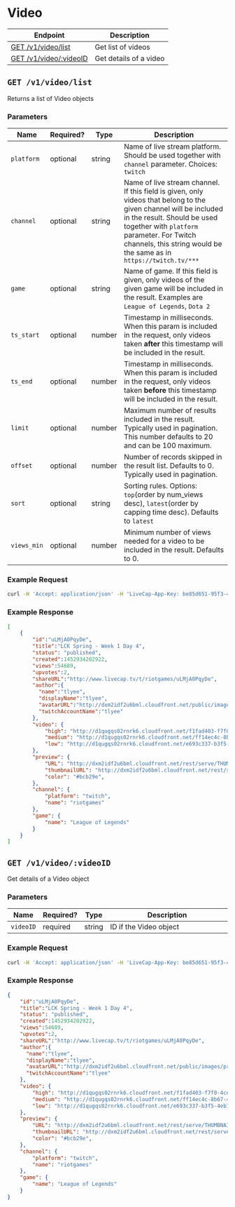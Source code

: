 # Video

| Endpoint | Description |
| ---- | --------------- |
| [GET /v1/video/list](/v1/video.md#list-videos) | Get list of videos |
| [GET /v1/video/:videoID](/v1/video.md#get-video) | Get details of a video |

## `GET /v1/video/list`

Returns a list of Video objects

### Parameters

<table>
    <thead>
        <tr>
            <th>Name</th>
            <th>Required?</th>
            <th width="50">Type</th>
            <th width=100%>Description</th>
        </tr>
    </thead>
    <tbody>
        <tr>
            <td><code>platform</code></td>
            <td>optional</td>
            <td>string</td>
            <td>Name of live stream platform. Should be used together with <code>channel</code> parameter. Choices: <code>twitch</code></td>
        </tr>
        <tr>
            <td><code>channel</code></td>
            <td>optional</td>
            <td>string</td>
            <td>Name of live stream channel. If this field is given, only videos that belong to the given channel will be included in the result. Should be used together with <code>platform</code> parameter. For Twitch channels, this string would be the same as in <code>https://twitch.tv/***</code></td>
        </tr>
        <tr>
            <td><code>game</code></td>
            <td>optional</td>
            <td>string</td>
            <td>Name of game. If this field is given, only videos of the given game will be included in the result. Examples are <code>League of Legends</code>, <code>Dota 2</code></td>
        </tr>
        <tr>
            <td><code>ts_start</code></td>
            <td>optional</td>
            <td>number</td>
            <td>Timestamp in milliseconds. When this param is included in the request, only videos taken <b>after</b> this timestamp will be included in the result.</td>
        </tr>
        <tr>
            <td><code>ts_end</code></td>
            <td>optional</td>
            <td>number</td>
            <td>Timestamp in milliseconds. When this param is included in the request, only videos taken <b>before</b> this timestamp will be included in the result.</td>
        </tr>
        <tr>
            <td><code>limit</code></td>
            <td>optional</td>
            <td>number</td>
            <td>Maximum number of results included in the result. Typically used in pagination. This number defaults to 20 and can be 100 maximum.</td>
        </tr>
        <tr>
            <td><code>offset</code></td>
            <td>optional</td>
            <td>number</td>
            <td>Number of records skipped in the result list. Defaults to 0. Typically used in pagination.</td>
        </tr>
        <tr>
            <td><code>sort</code></td>
            <td>optional</td>
            <td>string</td>
            <td>Sorting rules. Options: <code>top</code>(order by num_views desc), <code>latest</code>(order by capping time desc). Defaults to <code>latest</code></td>
        </tr>
        <tr>
            <td><code>views_min</code></td>
            <td>optional</td>
            <td>number</td>
            <td>Minimum number of views needed for a video to be included in the result. Defaults to 0.</td>
        </tr>
    </tbody>
</table>

### Example Request

```bash
curl -H 'Accept: application/json' -H 'LiveCap-App-Key: be85d651-95f3-4d2d-b587-2e86b39ab142' -H 'LiveCap-Access-Token: c77ca215-8a83-4888-afe4-06d53034e4c8' -XGET 'https://api.livecap.tv/v1/video?platform=twitch&channel=riotgames'
```

### Example Response

```json
[
    {  
        "id":"uLMjA0PqyDe",
        "title":"LCK Spring - Week 1 Day 4",
        "status": "published",
        "created":1452934202922,
        "views":54689,
        "upvotes":2,
        "shareURL":"http://www.livecap.tv/t/riotgames/uLMjA0PqyDe",
        "author":{  
          "name":"tlyee",
          "displayName":"tlyee",
          "avatarURL":"http://dxm2idf2u6bml.cloudfront.net/public/images/profile.jpg",
          "twitchAccountName":"tlyee"
        },
        "video": {
            "high": "http://d1qugqs02rnrk6.cloudfront.net/f1fad403-f7f0-4cee-83a5-80f2a6446c84.mp4",
            "medium": "http://d1qugqs02rnrk6.cloudfront.net/ff14ec4c-8b67-47ee-b4a6-9849646372e2.mp4",
            "low": "http://d1qugqs02rnrk6.cloudfront.net/e693c337-b3f5-4eb7-876d-751e993484ed.mp4"
        },
        "preview": {
            "URL": "http://dxm2idf2u6bml.cloudfront.net/rest/serve/THUMBNAILS/d1256087-5f36-4278-91b0-fc2814d54648.jpg",
            "thumbnailURL": "http://dxm2idf2u6bml.cloudfront.net/rest/serve/THUMBNAILS/d1256087-5f36-4278-91b0-fc2814d54648.jpg?width=350",
            "color": "#bcb29e",
        },
        "channel": {
            "platform": "twitch",
            "name": "riotgames"
        },
        "game": {
            "name": "League of Legends"
        }
    }
]   
```

## `GET /v1/video/:videoID`

Get details of a Video object

### Parameters

<table>
    <thead>
        <tr>
            <th>Name</th>
            <th>Required?</th>
            <th width="50">Type</th>
            <th width=100%>Description</th>
        </tr>
    </thead>
    <tbody>
        <tr>
            <td><code>videoID</code></td>
            <td>required</td>
            <td>string</td>
            <td>ID if the Video object</td>
        </tr>
    </tbody>
</table>

### Example Request

```bash
curl -H 'Accept: application/json' -H 'LiveCap-App-Key: be85d651-95f3-4d2d-b587-2e86b39ab142' -H 'LiveCap-Access-Token: c77ca215-8a83-4888-afe4-06d53034e4c8' -XGET 'https://api.livecap.tv/v1/video/uLMjA0PqyDe'
```

### Example Response

```json
{  
    "id":"uLMjA0PqyDe",
    "title":"LCK Spring - Week 1 Day 4",
    "status": "published",
    "created":1452934202922,
    "views":54689,
    "upvotes":2,
    "shareURL":"http://www.livecap.tv/t/riotgames/uLMjA0PqyDe",
    "author":{  
      "name":"tlyee",
      "displayName":"tlyee",
      "avatarURL":"http://dxm2idf2u6bml.cloudfront.net/public/images/profile.jpg",
      "twitchAccountName":"tlyee"
    },
    "video": {
        "high": "http://d1qugqs02rnrk6.cloudfront.net/f1fad403-f7f0-4cee-83a5-80f2a6446c84.mp4",
        "medium": "http://d1qugqs02rnrk6.cloudfront.net/ff14ec4c-8b67-47ee-b4a6-9849646372e2.mp4",
        "low": "http://d1qugqs02rnrk6.cloudfront.net/e693c337-b3f5-4eb7-876d-751e993484ed.mp4"
    },
    "preview": {
        "URL": "http://dxm2idf2u6bml.cloudfront.net/rest/serve/THUMBNAILS/d1256087-5f36-4278-91b0-fc2814d54648.jpg",
        "thumbnailURL": "http://dxm2idf2u6bml.cloudfront.net/rest/serve/THUMBNAILS/d1256087-5f36-4278-91b0-fc2814d54648.jpg?width=350",
        "color": "#bcb29e",
    },
    "channel": {
        "platform": "twitch",
        "name": "riotgames"
    },
    "game": {
        "name": "League of Legends"
    }
}   
```

